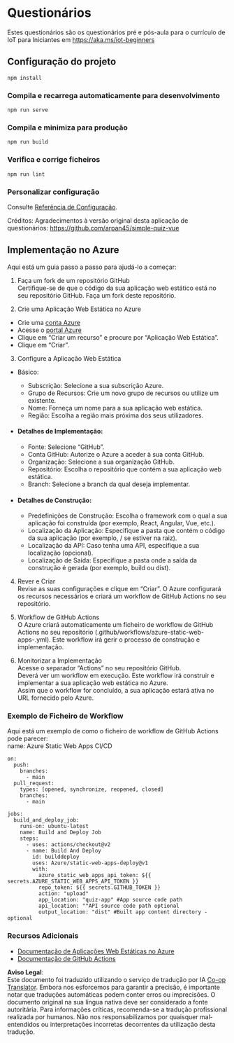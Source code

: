 <!--
CO_OP_TRANSLATOR_METADATA:
{
  "original_hash": "2a459ea9177fb0508ca96068ae1009d2",
  "translation_date": "2025-08-25T23:10:58+00:00",
  "source_file": "quiz-app/README.md",
  "language_code": "pt"
}
-->
# Questionários

Estes questionários são os questionários pré e pós-aula para o currículo de IoT para Iniciantes em https://aka.ms/iot-beginners

## Configuração do projeto

```
npm install
```

### Compila e recarrega automaticamente para desenvolvimento

```
npm run serve
```

### Compila e minimiza para produção

```
npm run build
```

### Verifica e corrige ficheiros

```
npm run lint
```

### Personalizar configuração

Consulte [Referência de Configuração](https://cli.vuejs.org/config/).

Créditos: Agradecimentos à versão original desta aplicação de questionários: https://github.com/arpan45/simple-quiz-vue

## Implementação no Azure

Aqui está um guia passo a passo para ajudá-lo a começar:

1. Faça um fork de um repositório GitHub  
Certifique-se de que o código da sua aplicação web estático está no seu repositório GitHub. Faça um fork deste repositório.

2. Crie uma Aplicação Web Estática no Azure  
- Crie uma [conta Azure](http://azure.microsoft.com)  
- Acesse o [portal Azure](https://portal.azure.com)  
- Clique em “Criar um recurso” e procure por “Aplicação Web Estática”.  
- Clique em “Criar”.

3. Configure a Aplicação Web Estática  
- Básico:  
  - Subscrição: Selecione a sua subscrição Azure.  
  - Grupo de Recursos: Crie um novo grupo de recursos ou utilize um existente.  
  - Nome: Forneça um nome para a sua aplicação web estática.  
  - Região: Escolha a região mais próxima dos seus utilizadores.  

- #### Detalhes de Implementação:  
  - Fonte: Selecione “GitHub”.  
  - Conta GitHub: Autorize o Azure a aceder à sua conta GitHub.  
  - Organização: Selecione a sua organização GitHub.  
  - Repositório: Escolha o repositório que contém a sua aplicação web estática.  
  - Branch: Selecione a branch da qual deseja implementar.  

- #### Detalhes de Construção:  
  - Predefinições de Construção: Escolha o framework com o qual a sua aplicação foi construída (por exemplo, React, Angular, Vue, etc.).  
  - Localização da Aplicação: Especifique a pasta que contém o código da sua aplicação (por exemplo, / se estiver na raiz).  
  - Localização da API: Caso tenha uma API, especifique a sua localização (opcional).  
  - Localização de Saída: Especifique a pasta onde a saída da construção é gerada (por exemplo, build ou dist).  

4. Rever e Criar  
Revise as suas configurações e clique em “Criar”. O Azure configurará os recursos necessários e criará um workflow de GitHub Actions no seu repositório.

5. Workflow de GitHub Actions  
O Azure criará automaticamente um ficheiro de workflow de GitHub Actions no seu repositório (.github/workflows/azure-static-web-apps-<nome>.yml). Este workflow irá gerir o processo de construção e implementação.

6. Monitorizar a Implementação  
Acesse o separador “Actions” no seu repositório GitHub.  
Deverá ver um workflow em execução. Este workflow irá construir e implementar a sua aplicação web estática no Azure.  
Assim que o workflow for concluído, a sua aplicação estará ativa no URL fornecido pelo Azure.

### Exemplo de Ficheiro de Workflow

Aqui está um exemplo de como o ficheiro de workflow de GitHub Actions pode parecer:  
name: Azure Static Web Apps CI/CD  
```
on:
  push:
    branches:
      - main
  pull_request:
    types: [opened, synchronize, reopened, closed]
    branches:
      - main

jobs:
  build_and_deploy_job:
    runs-on: ubuntu-latest
    name: Build and Deploy Job
    steps:
      - uses: actions/checkout@v2
      - name: Build And Deploy
        id: builddeploy
        uses: Azure/static-web-apps-deploy@v1
        with:
          azure_static_web_apps_api_token: ${{ secrets.AZURE_STATIC_WEB_APPS_API_TOKEN }}
          repo_token: ${{ secrets.GITHUB_TOKEN }}
          action: "upload"
          app_location: "quiz-app" #App source code path
          api_location: ""API source code path optional
          output_location: "dist" #Built app content directory - optional
```

### Recursos Adicionais  
- [Documentação de Aplicações Web Estáticas no Azure](https://learn.microsoft.com/azure/static-web-apps/getting-started)  
- [Documentação de GitHub Actions](https://docs.github.com/actions/use-cases-and-examples/deploying/deploying-to-azure-static-web-app)  

**Aviso Legal**:  
Este documento foi traduzido utilizando o serviço de tradução por IA [Co-op Translator](https://github.com/Azure/co-op-translator). Embora nos esforcemos para garantir a precisão, é importante notar que traduções automáticas podem conter erros ou imprecisões. O documento original na sua língua nativa deve ser considerado a fonte autoritária. Para informações críticas, recomenda-se a tradução profissional realizada por humanos. Não nos responsabilizamos por quaisquer mal-entendidos ou interpretações incorretas decorrentes da utilização desta tradução.